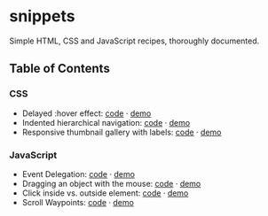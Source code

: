 snippets
========

Simple HTML, CSS and JavaScript recipes, thoroughly documented.

## Table of Contents

### CSS

* Delayed :hover effect: [code](https://github.com/danburzo/snippets/blob/master/snippets/css/delayed-hover/delayed-hover.html) &middot; [demo](https://cdn.rawgit.com/danburzo/snippets/master/snippets/css/delayed-hover/delayed-hover.html)
* Indented hierarchical navigation: [code](https://github.com/danburzo/snippets/blob/master/snippets/css/indented-navigation/indented-navigation.html) &middot; [demo](https://cdn.rawgit.com/danburzo/snippets/master/snippets/css/indented-navigation/indented-navigation.html)
* Responsive thumbnail gallery with labels: [code](https://github.com/danburzo/snippets/blob/master/snippets/css/thumbnail-gallery/thumbnail-gallery.html) &middot; [demo](https://cdn.rawgit.com/danburzo/snippets/master/snippets/css/thumbnail-gallery/thumbnail-gallery.html)

### JavaScript

* Event Delegation: [code](https://github.com/danburzo/snippets/blob/master/snippets/javascript/delegation/delegation.html) &middot; [demo](https://cdn.rawgit.com/danburzo/snippets/master/snippets/javascript/delegation/delegation.html)
* Dragging an object with the mouse: [code](https://github.com/danburzo/snippets/blob/master/snippets/javascript/draggable/draggable.html) &middot; [demo](https://cdn.rawgit.com/danburzo/snippets/master/snippets/javascript/draggable/draggable.html)
* Click inside vs. outside element: [code](https://github.com/danburzo/snippets/blob/master/snippets/javascript/inside-outside/inside-outside.html) &middot; [demo](https://cdn.rawgit.com/danburzo/snippets/master/snippets/javascript/inside-outside/inside-outside.html)
* Scroll Waypoints: [code](https://github.com/danburzo/snippets/blob/master/snippets/javascript/scroll-waypoints/scroll-waypoints.html) &middot; [demo](https://cdn.rawgit.com/danburzo/snippets/master/snippets/javascript/scroll-waypoints/scroll-waypoints.html)

